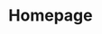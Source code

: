 ---
layout: frontend-template-documentation
sectionKey: Frontend templates
eleventyNavigation:
  parent: Frontend templates
title: Homepage
description: The homepage sets out the proposition of GOV.UK. It introduces the different kinds of content and information users can find, as well as the different tasks they can do.
howItWorks:
  "The homepage is not exhaustive; it does not provide a link to every single part of the site. It prioritises the most relevant and important tasks and content for the highest number, or the most impacted users. It also exposes how the site is organised. 

  
  This provides multiple ways for the user to find what they need: 

  - By showing what kind of content is on the site

  - By showing how the content is organised

  - By providing keywords (for example, topic names)

  - By allowing users to compare important content side-by-side"
examples:
  0:
    title: Welcome to GOV.UK
    link: https://www.gov.uk
contentDataLink: https://content-data.publishing.service.gov.uk/content?submitted=true&date_range=past-30-days&search_term=&document_type=homepage&organisation_id=all
contentSchema:
  title: homepage
  link: https://docs.publishing.service.gov.uk/content-schemas/homepage.html
contentType:
  title: homepage
  link: https://docs.publishing.service.gov.uk/document-types/homepage.html
publishingApp: special route publisher
renderingApp: frontend
components:
  0:
    componentName: Layout super navigation header
    componentURL: https://components.publishing.service.gov.uk/component-guide/layout_super_navigation_header
    generated: hardcode
    input:
  1:
    componentName: Search
    componentURL: https://components.publishing.service.gov.uk/component-guide/search
    generated: hardcode
    input:
  2:
    componentName: Heading
    componentURL: https://components.publishing.service.gov.uk/component-guide/heading
    generated: hardcode
    input:
  3:
    componentName: Action link
    componentURL: https://components.publishing.service.gov.uk/component-guide/action_link
    generated: hardcode
    input:
  4:
    componentName: Image card
    componentURL: https://components.publishing.service.gov.uk/component-guide/image_card
    generated: hardcode
    input:
  5:
    componentName: Feedback
    componentURL: https://components.publishing.service.gov.uk/component-guide/feedback
    generated: hardcode
    input:
  6:
    componentName: Layout footer
    componentURL: https://components.publishing.service.gov.uk/component-guide/layout_footer
    generated: hardcode
    input:
insights:
  0:
    title: GOV.UK homepage 
    link: https://gov-uk.atlassian.net/wiki/spaces/GOVUK/pages/29720672/GOV.UK+homepage
    description:
      "Information regarding the design update, taken place in November 2023"
    date: July 10, 2024
  1:
    title: What does user behaviour on the GOV.UK homepage look like
    link: https://docs.google.com/presentation/d/1S5pKPaeoAAzvh1axETnjd7eYY7rA-6H4/edit?usp=sharing&ouid=106613529911689872123&rtpof=true&sd=true
    description:
      "Gameplan/lead-up to redesigning the homepage"
    date: July 17, 2023
  2:
    title: Homepage Redesign Challenge
    link: https://docs.google.com/presentation/d/13YlznozVei-m69S0hL8VAm3mMzHMSoa88EVctgDjFm0/edit?usp=sharing
    description:
      "Holistic redesign of the homepage"
    date: April 28, 2023
---